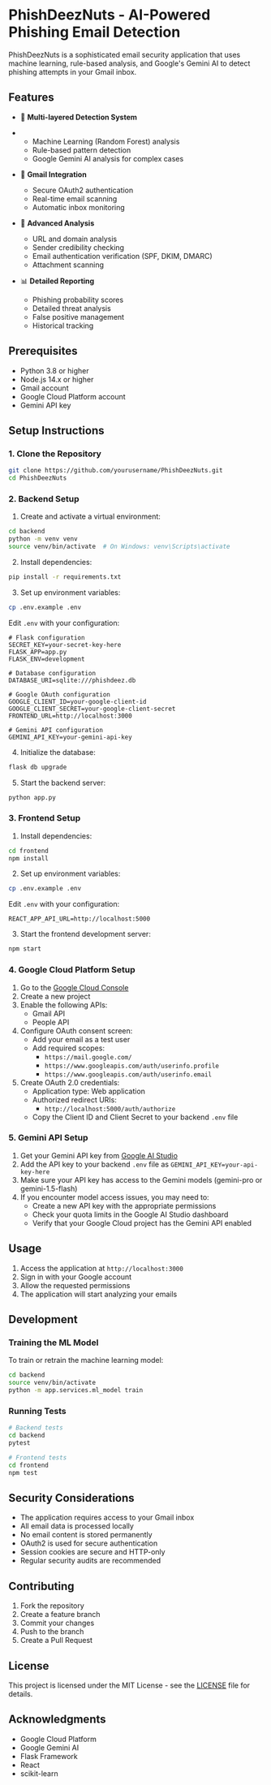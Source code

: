# PhishDeezNuts - AI-Powered Phishing Email Detection

PhishDeezNuts is a sophisticated email security application that uses machine learning, rule-based analysis, and Google's Gemini AI to detect phishing attempts in your Gmail inbox.

## Features

- 🤖 **Multi-layered Detection System**

- 
  - Machine Learning (Random Forest) analysis
  - Rule-based pattern detection
  - Google Gemini AI analysis for complex cases

- 📧 **Gmail Integration**
  - Secure OAuth2 authentication
  - Real-time email scanning
  - Automatic inbox monitoring

- 🎯 **Advanced Analysis**
  - URL and domain analysis
  - Sender credibility checking
  - Email authentication verification (SPF, DKIM, DMARC)
  - Attachment scanning

- 📊 **Detailed Reporting**
  - Phishing probability scores
  - Detailed threat analysis
  - False positive management
  - Historical tracking

## Prerequisites

- Python 3.8 or higher
- Node.js 14.x or higher
- Gmail account
- Google Cloud Platform account
- Gemini API key

## Setup Instructions

### 1. Clone the Repository

```bash
git clone https://github.com/yourusername/PhishDeezNuts.git
cd PhishDeezNuts
```

### 2. Backend Setup

1. Create and activate a virtual environment:
```bash
cd backend
python -m venv venv
source venv/bin/activate  # On Windows: venv\Scripts\activate
```

2. Install dependencies:
```bash
pip install -r requirements.txt
```

3. Set up environment variables:
```bash
cp .env.example .env
```

Edit `.env` with your configuration:
```
# Flask configuration
SECRET_KEY=your-secret-key-here
FLASK_APP=app.py
FLASK_ENV=development

# Database configuration
DATABASE_URI=sqlite:///phishdeez.db

# Google OAuth configuration
GOOGLE_CLIENT_ID=your-google-client-id
GOOGLE_CLIENT_SECRET=your-google-client-secret
FRONTEND_URL=http://localhost:3000

# Gemini API configuration
GEMINI_API_KEY=your-gemini-api-key
```

4. Initialize the database:
```bash
flask db upgrade
```

5. Start the backend server:
```bash
python app.py
```

### 3. Frontend Setup

1. Install dependencies:
```bash
cd frontend
npm install
```

2. Set up environment variables:
```bash
cp .env.example .env
```

Edit `.env` with your configuration:
```
REACT_APP_API_URL=http://localhost:5000
```

3. Start the frontend development server:
```bash
npm start
```

### 4. Google Cloud Platform Setup

1. Go to the [Google Cloud Console](https://console.cloud.google.com)
2. Create a new project
3. Enable the following APIs:
   - Gmail API
   - People API
4. Configure OAuth consent screen:
   - Add your email as a test user
   - Add required scopes:
     - `https://mail.google.com/`
     - `https://www.googleapis.com/auth/userinfo.profile`
     - `https://www.googleapis.com/auth/userinfo.email`
5. Create OAuth 2.0 credentials:
   - Application type: Web application
   - Authorized redirect URIs:
     - `http://localhost:5000/auth/authorize`
   - Copy the Client ID and Client Secret to your backend `.env` file

### 5. Gemini API Setup

1. Get your Gemini API key from [Google AI Studio](https://makersuite.google.com/app/apikey)
2. Add the API key to your backend `.env` file as `GEMINI_API_KEY=your-api-key-here`
3. Make sure your API key has access to the Gemini models (gemini-pro or gemini-1.5-flash)
4. If you encounter model access issues, you may need to:
   - Create a new API key with the appropriate permissions
   - Check your quota limits in the Google AI Studio dashboard
   - Verify that your Google Cloud project has the Gemini API enabled

## Usage

1. Access the application at `http://localhost:3000`
2. Sign in with your Google account
3. Allow the requested permissions
4. The application will start analyzing your emails

## Development

### Training the ML Model

To train or retrain the machine learning model:

```bash
cd backend
source venv/bin/activate
python -m app.services.ml_model train
```

### Running Tests

```bash
# Backend tests
cd backend
pytest

# Frontend tests
cd frontend
npm test
```

## Security Considerations

- The application requires access to your Gmail inbox
- All email data is processed locally
- No email content is stored permanently
- OAuth2 is used for secure authentication
- Session cookies are secure and HTTP-only
- Regular security audits are recommended

## Contributing

1. Fork the repository
2. Create a feature branch
3. Commit your changes
4. Push to the branch
5. Create a Pull Request

## License

This project is licensed under the MIT License - see the [LICENSE](LICENSE) file for details.

## Acknowledgments

- Google Cloud Platform
- Google Gemini AI
- Flask Framework
- React
- scikit-learn 
